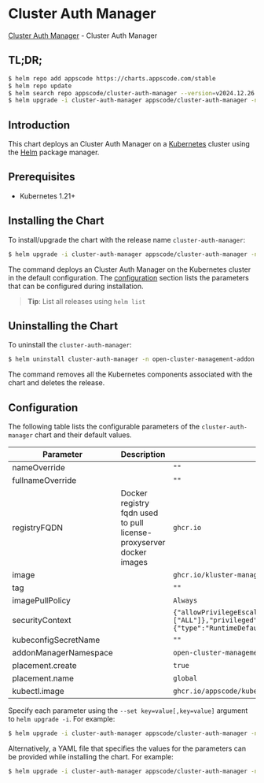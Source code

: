 # Cluster Auth Manager

[Cluster Auth Manager](https://github.com/kluster-manager/cluster-auth) - Cluster Auth Manager

## TL;DR;

```bash
$ helm repo add appscode https://charts.appscode.com/stable
$ helm repo update
$ helm search repo appscode/cluster-auth-manager --version=v2024.12.26
$ helm upgrade -i cluster-auth-manager appscode/cluster-auth-manager -n open-cluster-management-addon --create-namespace --version=v2024.12.26
```

## Introduction

This chart deploys an Cluster Auth Manager on a [Kubernetes](http://kubernetes.io) cluster using the [Helm](https://helm.sh) package manager.

## Prerequisites

- Kubernetes 1.21+

## Installing the Chart

To install/upgrade the chart with the release name `cluster-auth-manager`:

```bash
$ helm upgrade -i cluster-auth-manager appscode/cluster-auth-manager -n open-cluster-management-addon --create-namespace --version=v2024.12.26
```

The command deploys an Cluster Auth Manager on the Kubernetes cluster in the default configuration. The [configuration](#configuration) section lists the parameters that can be configured during installation.

> **Tip**: List all releases using `helm list`

## Uninstalling the Chart

To uninstall the `cluster-auth-manager`:

```bash
$ helm uninstall cluster-auth-manager -n open-cluster-management-addon
```

The command removes all the Kubernetes components associated with the chart and deletes the release.

## Configuration

The following table lists the configurable parameters of the `cluster-auth-manager` chart and their default values.

|       Parameter       |                             Description                             |                                                                                             Default                                                                                             |
|-----------------------|---------------------------------------------------------------------|-------------------------------------------------------------------------------------------------------------------------------------------------------------------------------------------------|
| nameOverride          |                                                                     | <code>""</code>                                                                                                                                                                                 |
| fullnameOverride      |                                                                     | <code>""</code>                                                                                                                                                                                 |
| registryFQDN          | Docker registry fqdn used to pull license-proxyserver docker images | <code>ghcr.io</code>                                                                                                                                                                            |
| image                 |                                                                     | <code>ghcr.io/kluster-manager/cluster-auth</code>                                                                                                                                               |
| tag                   |                                                                     | <code>""</code>                                                                                                                                                                                 |
| imagePullPolicy       |                                                                     | <code>Always</code>                                                                                                                                                                             |
| securityContext       |                                                                     | <code>{"allowPrivilegeEscalation":false,"capabilities":{"drop":["ALL"]},"privileged":false,"readOnlyRootFilesystem":true,"runAsNonRoot":true,"seccompProfile":{"type":"RuntimeDefault"}}</code> |
| kubeconfigSecretName  |                                                                     | <code>""</code>                                                                                                                                                                                 |
| addonManagerNamespace |                                                                     | <code>open-cluster-management-cluster-auth</code>                                                                                                                                               |
| placement.create      |                                                                     | <code>true</code>                                                                                                                                                                               |
| placement.name        |                                                                     | <code>global</code>                                                                                                                                                                             |
| kubectl.image         |                                                                     | <code>ghcr.io/appscode/kubectl-nonroot:1.31</code>                                                                                                                                              |


Specify each parameter using the `--set key=value[,key=value]` argument to `helm upgrade -i`. For example:

```bash
$ helm upgrade -i cluster-auth-manager appscode/cluster-auth-manager -n open-cluster-management-addon --create-namespace --version=v2024.12.26 --set registryFQDN=ghcr.io
```

Alternatively, a YAML file that specifies the values for the parameters can be provided while
installing the chart. For example:

```bash
$ helm upgrade -i cluster-auth-manager appscode/cluster-auth-manager -n open-cluster-management-addon --create-namespace --version=v2024.12.26 --values values.yaml
```

